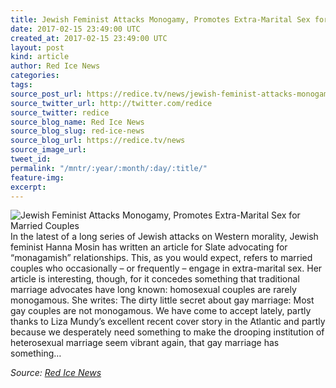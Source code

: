 ```yaml
---
title: Jewish Feminist Attacks Monogamy, Promotes Extra-Marital Sex for Married Couples
date: 2017-02-15 23:49:00 UTC
created_at: 2017-02-15 23:49:00 UTC
layout: post
kind: article
author: Red Ice News
categories: 
tags: 
source_post_url: https://redice.tv/news/jewish-feminist-attacks-monogamy-promotes-extra-marital-sex-for-married-couples
source_twitter_url: http://twitter.com/redice
source_twitter: redice
source_blog_name: Red Ice News
source_blog_slug: red-ice-news
source_blog_url: https://redice.tv/news
source_image_url: 
tweet_id: 
permalink: "/mntr/:year/:month/:day/:title/"
feature-img: 
excerpt: 
---
```

<img align="left" alt="Jewish Feminist Attacks Monogamy, Promotes Extra-Marital Sex for Married Couples" src="https://rdice.net/a/c/n/17/02160041-hanna%20rosin%20jew.9cd7b47f.jpg"> In the latest of a long series of Jewish attacks on Western morality, Jewish feminist Hanna Mosin has written an article for Slate advocating for “monagamish” relationships. This, as you would expect, refers to married couples who occasionally – or frequently – engage in extra-marital sex. Her article is interesting, though, for it concedes something that traditional marriage advocates have long known: homosexual couples are rarely monogamous. She writes: The dirty little secret about gay marriage: Most gay couples are not monogamous. We have come to accept lately, partly thanks to Liza Mundy’s excellent recent cover story in the Atlantic and partly because we desperately need something to make the drooping institution of heterosexual marriage seem vibrant again, that gay marriage has something…<div class="">
    <i>Source: <a href="https://redice.tv/news">Red Ice News</a></i>
</div>
